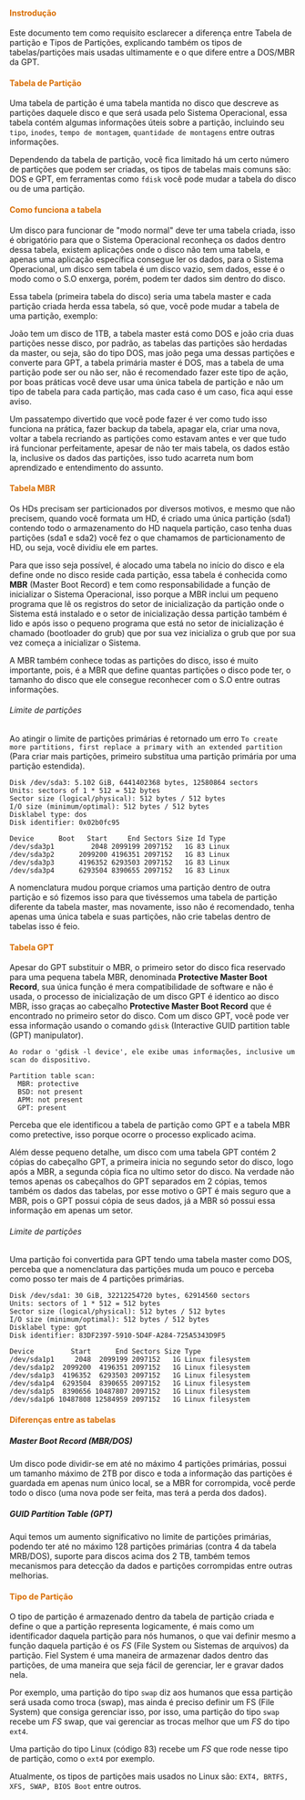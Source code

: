 #### <span style="color:#d86c00">Instrodução</span>

Este documento tem como requisito esclarecer a diferença entre Tabela de partição e Tipos de Partições, explicando também os tipos de tabelas/partições mais usadas ultimamente e o que difere entre a DOS/MBR da GPT.



#### <span style="color:#d86c00">Tabela de Partição</span>

Uma tabela de partição é uma tabela mantida no disco que descreve as partições daquele disco e que será usada pelo Sistema Operacional, essa tabela contém algumas informações úteis sobre a partição, incluindo seu `tipo`, `inodes`, `tempo de montagem`, `quantidade de montagens` entre outras informações.

Dependendo da tabela de partição, você fica limitado há um certo número de partições que podem ser criadas, os tipos de tabelas mais comuns são: DOS e GPT, em ferramentas como `fdisk` você pode mudar a tabela do disco ou de uma partição.



#### <span style="color:#d86c00">Como funciona a tabela</span>

Um disco para funcionar de "modo normal" deve ter uma tabela criada, isso é obrigatório para que o Sistema Operacional reconheça os dados dentro dessa tabela, existem aplicações onde o disco não tem uma tabela, e apenas uma aplicação específica consegue ler os dados, para o Sistema Operacional, um disco sem tabela é um disco vazio, sem dados, esse é o modo como o S.O enxerga, porém, podem ter dados sim dentro do disco.

Essa tabela (primeira tabela do disco) seria uma tabela master e cada partição criada herda essa tabela, só que, você pode mudar a tabela de uma partição, exemplo:

João tem um disco de 1TB, a tabela master está como DOS e joão cria duas partições nesse disco, por padrão, as tabelas das partições são herdadas da master, ou seja, são do tipo DOS, mas joão pega uma dessas partições e converte para GPT, a tabela primária master é DOS, mas a tabela de uma partição pode ser ou não ser, não é recomendado fazer este tipo de ação, por boas práticas você deve usar uma única tabela de partição e não um tipo de tabela para cada partição, mas cada caso é um caso, fica aqui esse aviso.



Um passatempo divertido que você pode fazer é ver como tudo isso funciona na prática, fazer backup da tabela, apagar ela, criar uma nova, voltar a tabela recriando as partições como estavam antes e ver que tudo irá funcionar perfeitamente, apesar de não ter mais tabela, os dados estão la, inclusive os dados das partições, isso tudo acarreta num bom aprendizado e entendimento do assunto.



#### <span style="color:#d86c00">Tabela MBR</span>

Os HDs precisam ser particionados por diversos motivos, e mesmo que não precisem, quando você formata um HD, é criado uma única partição (sda1) contendo todo o armazenamento do HD naquela partição, caso tenha duas partições (sda1 e sda2) você fez o que chamamos de particionamento de HD, ou seja, você dividiu ele em partes. 

Para que isso seja possível, é alocado uma tabela no início do disco e ela define onde no disco reside cada partição, essa tabela é conhecida como **MBR** (Master Boot Record) e tem como responsabilidade a função de inicializar o Sistema Operacional, isso porque a MBR inclui um pequeno programa que lê os registros do setor de inicialização da partição onde o Sistema está instalado e o setor de inicialização dessa partição também é lido e após isso o pequeno programa que está no setor de inicialização é chamado (bootloader do grub) que por sua vez inicializa o grub que por sua vez começa a inicializar o Sistema. 

A MBR também conhece todas as partições do disco, isso é muito importante, pois, é a MBR que define quantas partições o disco pode ter, o tamanho do disco que ele consegue reconhecer com o S.O entre outras informações.



###### Limite de partições

Ao atingir o limite de partições primárias é retornado um erro `To create more partitions, first replace a primary with an extended partition` (Para criar mais partições, primeiro substitua uma partição primária por uma partição estendida).

```
Disk /dev/sda3: 5.102 GiB, 6441402368 bytes, 12580864 sectors
Units: sectors of 1 * 512 = 512 bytes
Sector size (logical/physical): 512 bytes / 512 bytes
I/O size (minimum/optimal): 512 bytes / 512 bytes
Disklabel type: dos
Disk identifier: 0x02b0fc95

Device      Boot   Start     End Sectors Size Id Type
/dev/sda3p1         2048 2099199 2097152   1G 83 Linux
/dev/sda3p2      2099200 4196351 2097152   1G 83 Linux
/dev/sda3p3      4196352 6293503 2097152   1G 83 Linux
/dev/sda3p4      6293504 8390655 2097152   1G 83 Linux
```



A nomenclatura mudou porque criamos uma partição dentro de outra partição e só fizemos isso para que tivéssemos uma tabela de partição diferente da tabela master, mas novamente, isso não é recomendado, tenha apenas uma única tabela e suas partições, não crie tabelas dentro de tabelas isso é feio.



#### <span style="color:#d86c00">Tabela GPT</span>

Apesar do GPT substituir o MBR, o primeiro setor do disco fica reservado para uma pequena tabela MBR, denominada **Protective Master Boot Record**, sua única função é mera compatibilidade de software e não é usada, o processo de inicialização de um disco GPT é identico ao disco MBR, isso graças ao cabeçalho **Protective Master Boot Record** que é encontrado no primeiro setor do disco. Com um disco GPT, você pode ver essa informação usando o comando `gdisk` (Interactive GUID partition table (GPT) manipulator).

```
Ao rodar o 'gdisk -l device', ele exibe umas informações, inclusive um scan do dispositivo.

Partition table scan:
  MBR: protective
  BSD: not present
  APM: not present
  GPT: present
```

Perceba que ele identificou a tabela de partição como GPT e a tabela MBR como pretective, isso porque ocorre o processo explicado acima.



Além desse pequeno detalhe, um disco com uma tabela GPT contém 2 cópias do cabeçalho GPT, a primeira inicia no segundo setor do disco, logo após a MBR, a segunda cópia fica no ultimo setor do disco. Na verdade não temos apenas os cabeçalhos do GPT separados em 2 cópias, temos também os dados das tabelas, por esse motivo o GPT é mais seguro que a MBR, pois o GPT possui cópia de seus dados, já a MBR só possui essa informação em apenas um setor.



###### Limite de partições

Uma partição foi convertida para GPT tendo uma tabela master como DOS, perceba que a nomenclatura das partições muda um pouco e perceba como posso ter mais de 4 partições primárias.

```
Disk /dev/sda1: 30 GiB, 32212254720 bytes, 62914560 sectors
Units: sectors of 1 * 512 = 512 bytes
Sector size (logical/physical): 512 bytes / 512 bytes
I/O size (minimum/optimal): 512 bytes / 512 bytes
Disklabel type: gpt
Disk identifier: 83DF2397-5910-5D4F-A284-725A5343D9F5

Device         Start      End Sectors Size Type
/dev/sda1p1     2048  2099199 2097152   1G Linux filesystem
/dev/sda1p2  2099200  4196351 2097152   1G Linux filesystem
/dev/sda1p3  4196352  6293503 2097152   1G Linux filesystem
/dev/sda1p4  6293504  8390655 2097152   1G Linux filesystem
/dev/sda1p5  8390656 10487807 2097152   1G Linux filesystem
/dev/sda1p6 10487808 12584959 2097152   1G Linux filesystem
```



#### <span style="color:#d86c00">Diferenças entre as tabelas</span>

##### Master Boot Record (MBR/DOS)

Um disco pode dividir-se em até no máximo 4 partições primárias, possui um tamanho máximo de 2TB por disco e toda a informação das partições é guardada em apenas num único local, se a MBR for corrompida, você perde todo o disco (uma nova pode ser feita, mas terá a perda dos dados).



##### GUID Partition Table (GPT)

Aqui temos um aumento significativo no limite de partições primárias, podendo ter até no máximo 128 partições primárias (contra 4 da tabela MRB/DOS), suporte para discos acima dos 2 TB, também temos mecanismos para detecção da dados e partições corrompidas entre outras melhorias.



#### <span style="color:#d86c00">Tipo de Partição</span>

O tipo de partição é armazenado dentro da tabela de partição criada e define o que a partição representa logicamente, é mais como um identificador daquela partição para nós humanos, o que vai definir mesmo a função daquela partição é os *FS* (File System ou Sistemas de arquivos) da partição. Fiel System é uma maneira de armazenar dados dentro das partições, de uma maneira que seja fácil de gerenciar, ler e gravar dados nela. 

Por exemplo, uma partição do tipo `swap` diz aos humanos que essa partição será usada como troca (swap), mas ainda é preciso definir um FS (File System) que consiga gerenciar isso, por isso, uma partição do tipo `swap` recebe um *FS*  swap, que vai gerenciar as trocas melhor que um *FS* do tipo `ext4`.

Uma partição do tipo Linux (código 83) recebe um *FS* que rode nesse tipo de partição, como o `ext4` por exemplo.

Atualmente, os tipos de partições mais usados no Linux são: `EXT4, BRTFS, XFS, SWAP, BIOS Boot` entre outros.